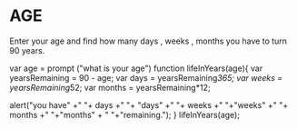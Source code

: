 # AGE
Enter your age and find how many days , weeks , months you have to turn 90 years.

var age = prompt ("what is your age")
function lifeInYears(age){
   var yearsRemaining = 90 - age;
   var days = yearsRemaining*365;
   var weeks = yearsRemaining*52;
   var months = yearsRemaining*12;
   
   alert("you have" +" "+ days +" "+ "days" +" "+ weeks +" "+"weeks" +" "+ months +" "+"months" + " "+"remaining.");
}
lifeInYears(age);
